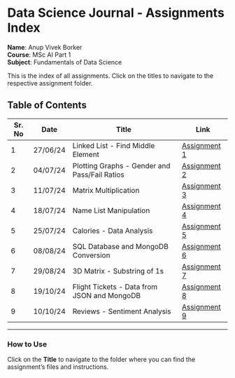 # Data Science Journal - Assignments Index

**Name**: Anup Vivek Borker  
**Course**: MSc AI Part 1  
**Subject**: Fundamentals of Data Science  

This is the index of all assignments. Click on the titles to navigate to the respective assignment folder.

## Table of Contents

| **Sr. No** | **Date**     | **Title**                                       | **Link**                                |
|------------|--------------|-------------------------------------------------|-----------------------------------------|
| 1          | 27/06/24     | Linked List - Find Middle Element               | [Assignment 1](https://github.com/anupborker/DataScienceGitHubRepo/tree/main/Assignment%201) |
| 2          | 04/07/24     | Plotting Graphs - Gender and Pass/Fail Ratios   | [Assignment 2](https://github.com/anupborker/DataScienceGitHubRepo/tree/main/Assignment%202) |
| 3          | 11/07/24     | Matrix Multiplication                           | [Assignment 3](https://github.com/anupborker/DataScienceGitHubRepo/tree/main/Assignment%203) |
| 4          | 18/07/24     | Name List Manipulation                          | [Assignment 4](https://github.com/anupborker/DataScienceGitHubRepo/tree/main/Assignment%204) |
| 5          | 25/07/24     | Calories - Data Analysis                        | [Assignment 5](https://github.com/anupborker/DataScienceGitHubRepo/tree/main/Assignment%205) |
| 6          | 08/08/24     | SQL Database and MongoDB Conversion             | [Assignment 6](https://github.com/anupborker/DataScienceGitHubRepo/tree/main/Assignment%206) |
| 7          | 29/08/24     | 3D Matrix - Substring of 1s                     | [Assignment 7](https://github.com/anupborker/DataScienceGitHubRepo/tree/main/Assignment%207) |
| 8          | 19/10/24     | Flight Tickets - Data from JSON and MongoDB     | [Assignment 8](https://github.com/anupborker/DataScienceGitHubRepo/tree/main/Assignment%208) |
| 9          | 10/10/24     | Reviews - Sentiment Analysis                    | [Assignment 9](https://github.com/anupborker/DataScienceGitHubRepo/tree/main/Assignment%209) |

---

### How to Use
Click on the **Title** to navigate to the folder where you can find the assignment’s files and instructions.
